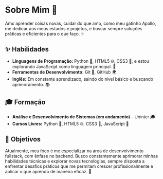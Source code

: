 # Sobre Mim 🌸

Amo aprender coisas novas, cuidar do que amo, como meu gatinho Apollo, me dedicar aos meus estudos e projetos, e buscar sempre soluções práticas e eficientes para o que faço. ✨

## ✨ Habilidades

- **Linguagens de Programação:** Python 🐍, HTML5 🌐, CSS3 🎨, e estou explorando JavaScript como linguagem principal. 🚀
- **Ferramentas de Desenvolvimento:** Git 🧰, GitHub 🌍
- **Inglês:** Em constante aprendizado, saindo do nível básico e buscando aprimoramento. 📚

## :mortar_board: Formação

- **Análise e Desenvolvimento de Sistemas (em andamento)** - Uninter 🎓
- **Cursos Livres:** Python 🐍, HTML5 🌐, CSS3 🎨, JavaScript 📖

## :rocket: Objetivos

Atualmente, meu foco é me especializar na área de desenvolvimento fullstack, com ênfase no backend. Busco constantemente aprimorar minhas habilidades técnicas e explorar novas tecnologias, sempre disposta a enfrentar desafios práticos que me permitam crescer profissionalmente e aplicar o que aprendo de maneira eficaz. 💪

